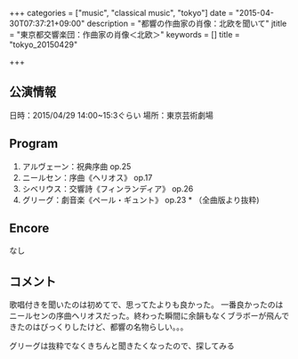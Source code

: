 +++
categories = ["music",  "classical music", "tokyo"]
date = "2015-04-30T07:37:21+09:00"
description = "都響の作曲家の肖像：北欧を聞いて"
jtitle = "東京都交響楽団：作曲家の肖像＜北欧＞"
keywords = []
title = "tokyo_20150429"

+++

## 公演情報
日時：2015/04/29 14:00~15:3ぐらい
場所：東京芸術劇場

## Program
1. アルヴェーン：祝典序曲 op.25
1. ニールセン：序曲《ヘリオス》 op.17
1. シベリウス：交響詩《フィンランディア》 op.26
1. グリーグ：劇音楽《ペール・ギュント》 op.23 * （全曲版より抜粋) 

## Encore
なし

## コメント
歌唱付きを聞いたのは初めてで、思ってたよりも良かった。
一番良かったのはニールセンの序曲ヘリオスだった。終わった瞬間に余韻もなくブラボーが飛んできたのはびっくりしたけど、都響の名物らしい。。。

グリーグは抜粋でなくきちんと聞きたくなったので、探してみる
